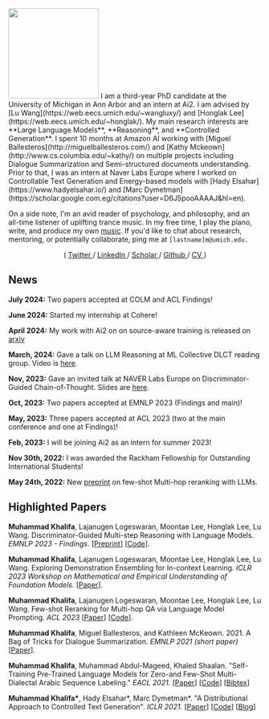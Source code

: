 <!--- <img src="https://i.imgur.com/UE1yXQ5.png" width=180 height=180> --->
<img src="https://i.ibb.co/9YDR3xg/headshot-circle.png" width=180 height=180>
I am a third-year PhD candidate at the University of Michigan in Ann Arbor and an intern at Ai2. I am advised by [Lu Wang](https://web.eecs.umich.edu/~wangluxy/) and [Honglak Lee](https://web.eecs.umich.edu/~honglak/). My main research interests are **Large Language Models**, **Reasoning**, and **Controlled Generation**.<!---Previously, I did my master's in the computer science department at *Cairo University*, where I focused on Low-resource [multi-dialectal Arabic NLU](https://www.aclweb.org/anthology/2021.eacl-main.65/). ---> I spent 10 months at Amazon AI working with [Miguel Ballesteros](http://miguelballesteros.com/) and [Kathy Mckeown](http://www.cs.columbia.edu/~kathy/) on multiple projects including Dialogue Summarization and Semi-structured documents understanding. Prior to that, I was an intern at Naver Labs Europe where I worked on Controllable Text Generation and Energy-based models with [Hady Elsahar](https://www.hadyelsahar.io/) and [Marc Dymetman](https://scholar.google.com.eg/citations?user=D6J5pooAAAAJ&hl=en).

On a side note, I'm an avid reader of psychology, and philosophy, and an all-time listener of uplifting trance music. In my free time, I play the piano, write, and produce my own [music](https://soundcloud.com/muhammad-khalifa/sets/1iesbut8u66r). If you'd like to chat about research, mentoring, or potentially collaborate, ping me at `[lastname]m@umich.edu.`


<div align="center">
(
<a href="https://twitter.com/mkhalifaaaa"> Twitter </a>
/
<a href="https://linkedin.com/in/muhammaad-khalifa-9a467b100/"> LinkedIn </a>
/
<a href="https://scholar.google.com/citations?user=tnmUr30AAAAJ&hl=en"> Scholar </a>
/
<a href="https://github.com/mukhal"> Github </a>
/
<a href="#"> CV </a>
)
</div>



## News
**July 2024:** Two papers accepted at COLM and ACL Findings!

**June 2024:** Started my internship at Cohere!

**April 2024:** My work with Ai2 on on source-aware training is released on [arxiv](https://arxiv.org/abs/2404.01019)

**March, 2024:** Gave a talk on LLM Reasoning at ML Collective DLCT reading group. Video is [here](https://www.youtube.com/watch?v=x7kg0JR8dTg&list=PLfeYlJzwvDN3HmOGKtB78VjkB0W7E7Sy8&index=2&t=529s&ab_channel=MLCollective).

**Nov, 2023:** Gave an invited talk at NAVER Labs Europe on Discriminator-Guided Chain-of-Thought. Slides are [here](https://github.com/mukhal/mukhal.github.io/blob/new-template/resources/notebooks/guided-cot-talk-nov-2023.pdf).

**Oct, 2023:** Two papers accepted at EMNLP 2023 (Findings and main)! 

**May, 2023:** Three papers accepted at ACL 2023 (two at the main conference and one at Findings)! 

**Feb, 2023:** I will be joining Ai2 as an intern for summer 2023!

**Nov 30th, 2022:** I was awarded the Rackham Fellowship for Outstanding International Students!

<!--- **Oct 11th, 2022:** New [preprint](https://arxiv.org/abs/2210.05613) on contrastive training for semi-structured document classification. ---> 

**May 24th, 2022:** New [preprint](https://arxiv.org/abs/2205.12650) on few-shot Multi-hop reranking with LLMs.

<!--- **May 3rd, 2022:** Won best poster award in UMich NLP Day on my [ICLR 2021](https://github.com/mukhal/mukhal.github.io/raw/new-template/iclr2021-nlp%20day-posert.pdf) work competing with over 20 other posters! --->

<!--- **August 26th, 2021:** Two papers accepted into [EMNLP '21](http://2021.emnlp.org/) and [HICSS-55](https://hicss.hawaii.edu/)!! --->

<!--- ****Jan 12th, 2021:** Our paper on "A Distributional Approach To Controlled Text Generation" was accepted to ICLR 2021 (Top 2.2% of submissions and Oral Presentation). [[Paper](https://openreview.net/forum?id=jWkw45-9AbL)] [[Code](https://github.com/naver/gdc)] [[Blog](https://europe.naverlabs.com/blog/debiasing-large-pretrained-language-models-using-distributional-control/)] --->

<!--- **August 7th, 2021:** Successfully defended my masters thesis!! --->

<!--- **March 1st, 2021:** My internship at Amazon AI was extended. Excited to be working with [Yogarshi Vyas](https://scholar.google.com/citations?user=k6k7i1IAAAAJ&hl=en) and [Shuai Wang](https://www.amazon.science/author/shuai-wang) on zero-shot classification and semi-structured language models pre-training. --->

<!--- **Jan 10th, 2021:** My paper on Zero-shot multi-dialectal Arabic sequence labeling was accepted to EACL 2021! [[Paper](https://www.aclweb.org/anthology/2021.eacl-main.65/)] [[Code](https://github.com/mohammadKhalifa/zero-shot-arabic-dialects)] [[Bibtex](https://www.aclweb.org/anthology/2021.eacl-main.65.bib)] --->

<!--- **October 12th, 2020:** Started an applied scientist internship at Amazon AI, working with Miguel Ballesteros and Kathleen Mckeown. --->

## Highlighted Papers

**Muhammad Khalifa**, Lajanugen Logeswaran, Moontae Lee, Honglak Lee, Lu Wang. Discriminator-Guided Multi-step Reasoning with Language Models. *EMNLP 2023 - Findings*. [[Preprint](https://arxiv.org/abs/2305.14934)] [[Code](https://github.com/mukhal/grace)].

**Muhammad Khalifa**, Lajanugen Logeswaran, Moontae Lee, Honglak Lee, Lu Wang. Exploring Demonstration Ensembling for In-context Learning. *ICLR 2023 Workshop on Mathematical and Empirical Understanding of Foundation Models.* [[Paper](https://openreview.net/forum?id=9kK4R_8nAsD)].

**Muhammad Khalifa**, Lajanugen Logeswaran, Moontae Lee, Honglak Lee, Lu Wang. Few-shot Reranking for Multi-hop QA via Language Model Prompting. *ACL 2023* [[Paper](https://arxiv.org/abs/2205.12650)] [[Code](https://github.com/mukhal/PromptRank)].


**Muhammad Khalifa**, Miguel Ballesteros, and Kathleen McKeown. 2021. A Bag of Tricks for Dialogue Summarization. *EMNLP 2021 (short paper)* [[Paper](https://aclanthology.org/2021.emnlp-main.631/)].


**Muhammad Khalifa**, Muhammad Abdul-Mageed, Khaled Shaalan. "Self-Training Pre-Trained Language Models for Zero-and Few-Shot Multi-Dialectal Arabic Sequence Labeling." *EACL 2021.* [[Paper](https://www.aclweb.org/anthology/2021.eacl-main.65/)] [[Code](https://github.com/mohammadKhalifa/zero-shot-arabic-dialects)] [[Bibtex](https://www.aclweb.org/anthology/2021.eacl-main.65.bib)]

**Muhammad Khalifa\***, Hady Elsahar\*, Marc Dymetman\*. "A Distributional Approach to Controlled Text Generation". *ICLR 2021.* [[Paper](https://openreview.net/forum?id=jWkw45-9AbL)] [[Code](https://github.com/naver/gdc)] [[Blog](https://europe.naverlabs.com/blog/debiasing-large-pretrained-language-models-using-distributional-control/)]

<!--- Mustafa Jarrar, Eman Karajah, **Muhammad Khalifa**, Khaled Shaalan. "Extracting Synonyms from Bilingual Dictionaries". In Proceedings of the 11th International Global Wordnet Conference (GWC2021). Global Wordnet Association (2021). [[Paper](https://arxiv.org/abs/2012.00600)] --->

<!--- **Muhammad Khalifa**, Khaled Shaalan. "Character Convolutions for Arabic Named Entity Recognition with Long Short-Term Memory Networks". In Speech & Language, Volume 58, 2019, Pages 335-346, ISSN 0885-2308. [[Paper](https://www.researchgate.net/publication/333326547_Character_Convolutions_for_Arabic_Named_Entity_Recognition_with_Long_Short-Term_Memory_Networks)] --->

